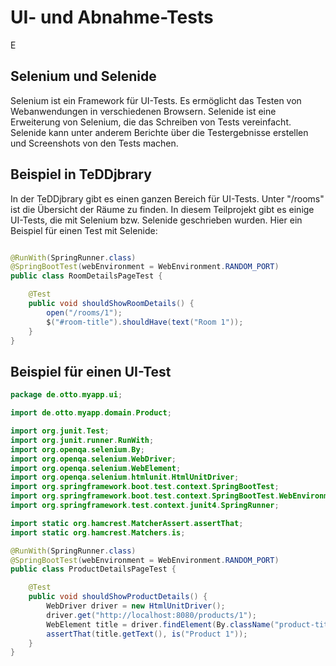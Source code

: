 # UI- und Abnahme-Tests

E

## Selenium und Selenide

Selenium ist ein Framework für UI-Tests. Es ermöglicht das Testen von Webanwendungen in verschiedenen Browsern.
Selenide ist eine Erweiterung von Selenium, die das Schreiben von Tests vereinfacht.
Selenide kann unter anderem Berichte über die Testergebnisse erstellen und Screenshots von den Tests machen.

## Beispiel in TeDDjbrary

In der TeDDjbrary gibt es einen ganzen Bereich für UI-Tests. Unter "/rooms" ist die Übersicht der Räume zu finden.
In diesem Teilprojekt gibt es einige UI-Tests, die mit Selenium bzw. Selenide geschrieben wurden.
Hier ein Beispiel für einen Test mit Selenide:

```java

@RunWith(SpringRunner.class)
@SpringBootTest(webEnvironment = WebEnvironment.RANDOM_PORT)
public class RoomDetailsPageTest {

	@Test
	public void shouldShowRoomDetails() {
		open("/rooms/1");
		$("#room-title").shouldHave(text("Room 1"));
	}
}
```

## Beispiel für einen UI-Test

```java
package de.otto.myapp.ui;

import de.otto.myapp.domain.Product;

import org.junit.Test;
import org.junit.runner.RunWith;
import org.openqa.selenium.By;
import org.openqa.selenium.WebDriver;
import org.openqa.selenium.WebElement;
import org.openqa.selenium.htmlunit.HtmlUnitDriver;
import org.springframework.boot.test.context.SpringBootTest;
import org.springframework.boot.test.context.SpringBootTest.WebEnvironment;
import org.springframework.test.context.junit4.SpringRunner;

import static org.hamcrest.MatcherAssert.assertThat;
import static org.hamcrest.Matchers.is;

@RunWith(SpringRunner.class)
@SpringBootTest(webEnvironment = WebEnvironment.RANDOM_PORT)
public class ProductDetailsPageTest {

	@Test
	public void shouldShowProductDetails() {
		WebDriver driver = new HtmlUnitDriver();
		driver.get("http://localhost:8080/products/1");
		WebElement title = driver.findElement(By.className("product-title"));
		assertThat(title.getText(), is("Product 1"));
	}
}
```
